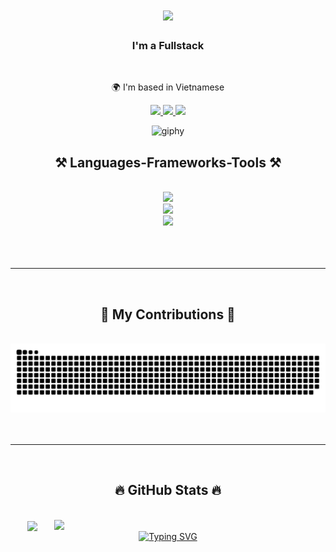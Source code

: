 

<h1 align="center">
    <img src="https://readme-typing-svg.herokuapp.com/?font=Righteous&size=35&center=true&vCenter=true&width=500&height=70&duration=4000&lines=Hi+There!+👋;+I'm+Quoc+Anh!;" />
</h1>

<h3 align="center">I'm a Fullstack</h3>

<br/>

<div align="center">

 🌍 I'm based in Vietnamese 
 

 
 </div>

<div align="center"> 
  <a href="mailto:quocanhnguyen390@gmail.com">
    <img src="https://img.shields.io/badge/Gmail-0077B5?style=for-the-badge&logo=gmail&logoColor=white" />
  </a>
  <a href="https://www.facebook.com/quocanh1204.dev/" target="_blank">
    <img src="https://img.shields.io/badge/Facebook-0077B5?style=for-the-badge&logo=facebook&logoColor=white" target="_blank" />
  </a>
  <a href="https://quanh1204.github.io/" target="_blank">
     <img src="https://img.shields.io/badge/Website-0077B5?style=for-the-badge&logo=google-chrome&logoColor=white" target="_blank" /> <!-- sqlite, safari, google-chrome are other good icon options -->
  </a>
</div>


<p align="center">
  <img src="https://github-production-user-asset-6210df.s3.amazonaws.com/85281544/284971938-a65ececb-7042-4a69-b9a6-71381c48b003.gif?X-Amz-Algorithm=AWS4-HMAC-SHA256&X-Amz-Credential=AKIAVCODYLSA53PQK4ZA%2F20240716%2Fus-east-1%2Fs3%2Faws4_request&X-Amz-Date=20240716T172551Z&X-Amz-Expires=300&X-Amz-Signature=7359622aa2469324b202767e20e3f2056e2895eac1090624c925dffa47609392&X-Amz-SignedHeaders=host&actor_id=129777203&key_id=0&repo_id=554255993" alt="giphy" />
</p>
<h2 align="center">⚒️ Languages-Frameworks-Tools ⚒️</h2>
<br/>
<div align="center">
    <img src="https://skillicons.dev/icons?i=nodejs,github,gitlab,express,firebase,mongodb" /><br>
  <img src="https://skillicons.dev/icons?i=react,angular,electron,next,javascript,typescript,d3,redux,styledcomponents" /><br>
    <img src="https://skillicons.dev/icons?i=jenkins,bootstrap,mui,mysql,html,css,sass,tailwind,vscode,figma,xd,ps,git" />
</div>
  <br/><br/><br/>
<hr/>
<br>
<div align="center">
  <h2>🐍 My Contributions 🐍</h2>
  <br>
  <img alt="snake eating my contributions" src="https://raw.githubusercontent.com/salesp07/salesp07/output/github-contribution-grid-snake.svg" />
  <br/><br/><br/>
</div>

<hr/>
<br>
<h2 align="center">🔥 GitHub Stats 🔥</h2>
<!-- https://github.com/anuraghazra/github-readme-stats -->
<br>
<div align=center>
  <a href="#" title="quanh1204">
    <img width="315" align="center" src="https://github-readme-stats.vercel.app/api/top-langs/?username=quanh1204&hide=c%23,powershell,Mathematica,Objective-C%2b%2b,Cuda&title_color=61dafb&text_color=ffffff&icon_color=61dafb&bg_color=20232a&langs_count=8&layout=compact&border_color=61dafb&hide_border=true" />
  </a>
  <a href="#" title="quanh1204">
    <img align="right" width="434" src="https://github-readme-stats.vercel.app/api?username=quanh1204&show_icons=true&theme=react&border_color=61dafb&hide_border=true" />
  </a>
</div>


<div align="center">
   <a href="https://git.io/typing-svg"><img src="https://readme-typing-svg.demolab.com?font=Fira+Code&pause=1000&random=false&width=435&lines=C%E1%BA%A3m+%C6%A1n+b%E1%BA%A1n+%C4%91%C3%A3+v%C3%A0o+profile+c%E1%BB%A7a+m%C3%ACnh!+%F0%9F%98%98;N%E1%BA%BFu+mu%C3%B4n+li%C3%AAn+h%E1%BB%87+t%C3%B4i!;Qua+s%E1%BB%91+%C4%91i%E1%BB%87n+tho%E1%BA%A1i+ho%E1%BA%B7c+nh%E1%BA%AFn+tin+qua+facebook!;Thanks" alt="Typing SVG" /></a>
</div>
